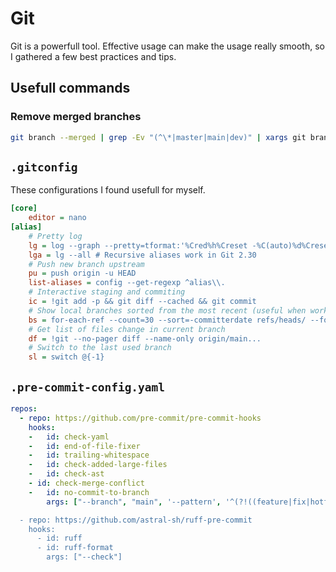 # Git

Git is a powerfull tool. Effective usage can make the usage really smooth, so I gathered a few best practices and tips.

## Usefull commands

### Remove merged branches

```bash
git branch --merged | grep -Ev "(^\*|master|main|dev)" | xargs git branch -d
```

## `.gitconfig`

These configurations I found usefull for myself.

```ini
[core]  
    editor = nano
[alias]
    # Pretty log
    lg = log --graph --pretty=tformat:'%Cred%h%Creset -%C(auto)%d%Creset %s %Cgreen(%cr) %C(bold blue)<%an>%Creset' --abbrev-commit
    lga = lg --all # Recursive aliases work in Git 2.30
    # Push new branch upstream
    pu = push origin -u HEAD
    list-aliases = config --get-regexp ^alias\\.
    # Interactive staging and commiting
    ic = !git add -p && git diff --cached && git commit
    # Show local branches sorted from the most recent (useful when working in paralell branches)
    bs = for-each-ref --count=30 --sort=-committerdate refs/heads/ --format='%(HEAD) %(color:yellow)%(refname:short)%(color:reset) - %(contents:subject) - %(authorname) (%(color:green)%(committerdate:relative)%(color:reset))'
    # Get list of files change in current branch
    df = !git --no-pager diff --name-only origin/main...
    # Switch to the last used branch
    sl = switch @{-1}
```

## `.pre-commit-config.yaml`

```yaml
repos:
  - repo: https://github.com/pre-commit/pre-commit-hooks
    hooks:
    -   id: check-yaml
    -   id: end-of-file-fixer
    -   id: trailing-whitespace
    -   id: check-added-large-files
    -   id: check-ast
    - id: check-merge-conflict
    -   id: no-commit-to-branch
        args: ["--branch", "main", '--pattern', '^(?!((feature|fix|hotfix|release)\/[a-zA-Z0-9\-/]+)$).*]

  - repo: https://github.com/astral-sh/ruff-pre-commit
    hooks:
      - id: ruff
      - id: ruff-format
        args: ["--check"]
```
